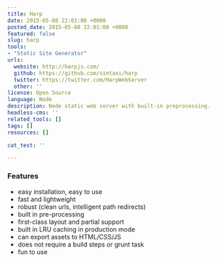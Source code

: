 ```yaml
---
title: Harp
date: 2015-05-08 22:01:00 +0000
posted_date: 2015-05-08 22:01:00 +0000
featured: false
slug: harp
tools:
- "Static Site Generator"
urls:
  website: http://harpjs.com/
  github: https://github.com/sintaxi/harp
  twitter: https://twitter.com/HarpWebServer
  other: ''
license: Open Source
language: Node
description: Node static web server with built-in preprocessing.
headless-cms: ''
related_tools: []
tags: []
resources: []

cat_test: ''

---
```

### Features

* easy installation, easy to use
* fast and lightweight
* robust (clean urls, intelligent path redirects)
* built in pre-processing
* first-class layout and partial support
* built in LRU caching in production mode
* can export assets to HTML/CSS/JS
* does not require a build steps or grunt task
* fun to use